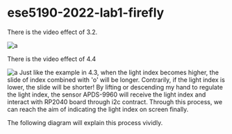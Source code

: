 # ese5190-2022-lab1-firefly
There is the video effect of 3.2.

![a](https://github.com/akiyamask/ese5190-2022-lab1-firefly/blob/main/3.2%20YKZ.gif?raw=true)


There is the video effect of 4.4

![a](https://github.com/akiyamask/ese5190-2022-lab1-firefly/blob/main/4.3%20YKZ.gif?raw=true) Just like the example in 4.3, when the light index becomes higher, the slide of index combined with 'o' will be longer. Contrarily, if the light index is lower, the slide will be shorter! By lifting or descending my hand to regulate the light index, the sensor APDS-9960 will receive the light index and interact with RP2040 board through i2c contract. Through this process, we can reach the aim of indicating the light index on screen finally.

The following diagram will explain this process vividly.


